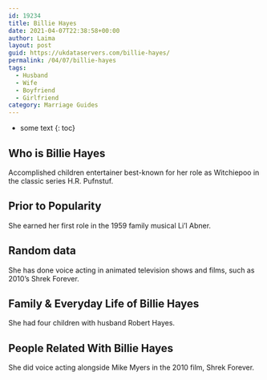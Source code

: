 ```yaml
---
id: 19234
title: Billie Hayes
date: 2021-04-07T22:38:58+00:00
author: Laima
layout: post
guid: https://ukdataservers.com/billie-hayes/
permalink: /04/07/billie-hayes
tags:
  - Husband
  - Wife
  - Boyfriend
  - Girlfriend
category: Marriage Guides
---
```


* some text
{: toc}


## Who is Billie Hayes
                  
                  
                  
Accomplished children entertainer best-known for her role as Witchiepoo in the classic series H.R. Pufnstuf.
                  
              
            
              
            
                
                
                
## Prior to Popularity
                  
                  
                  
She earned her first role in the 1959 family musical Li&#8217;l Abner.
                  
              
            
              
            
                
                
                
## Random data
                  
                  
                  
She has done voice acting in animated television shows and films, such as 2010&#8217;s Shrek Forever.
                  
              
            
              
            
                
                
                
## Family & Everyday Life of Billie Hayes
                  
                  
                  
She had four children with husband Robert Hayes.
                  
              
            
              
            
                
                
                
## People Related With Billie Hayes
                  
                  
                  
She did voice acting alongside Mike Myers in the 2010 film, Shrek Forever.
                  
              
            
              
            
                
              
            
              
              
            
            
              
            
          
          
          